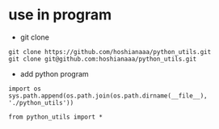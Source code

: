 # use in program

- git clone 

```
git clone https://github.com/hoshianaaa/python_utils.git
git clone git@github.com:hoshianaaa/python_utils.git
```

- add python program

```
import os
sys.path.append(os.path.join(os.path.dirname(__file__), './python_utils'))

from python_utils import *
```

